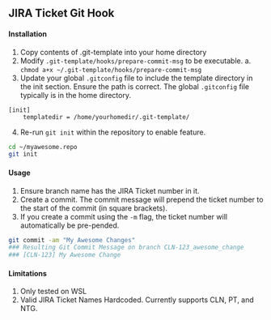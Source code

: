 ## JIRA Ticket Git Hook

#### Installation
1. Copy contents of .git-template into your home directory
2. Modify `.git-template/hooks/prepare-commit-msg` to be executable.
  a. `chmod a+x ~/.git-template/hooks/prepare-commit-msg`
3. Update your global `.gitconfig` file to include the template directory in the init section.  Ensure the path is correct.  The global `.gitconfig` file typically is in the home directory.
```
[init]
    templatedir = /home/yourhomedir/.git-template/
```
4. Re-run `git init` within the repository to enable feature.
```bash
cd ~/myawesome.repo
git init
```

#### Usage
1. Ensure branch name has the JIRA Ticket number in it.
2. Create a commit.  The commit message will prepend the ticket number to the start of the commit (in square brackets).
3. If you create a commit using the `-m` flag, the ticket number will automatically be pre-pended.
```bash
git commit -am "My Awesome Changes"
### Resulting Git Commit Message on branch CLN-123_awesome_change
### [CLN-123] My Awesome Change
```

#### Limitations
1. Only tested on WSL
2. Valid JIRA Ticket Names Hardcoded.  Currently supports CLN, PT, and NTG.
